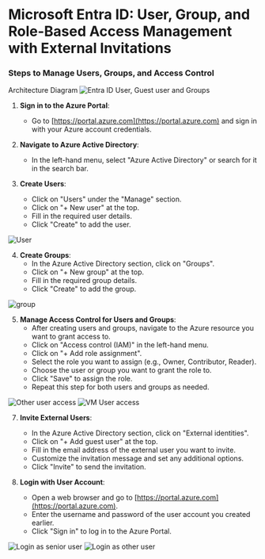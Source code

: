 # Microsoft Entra ID: User, Group, and Role-Based Access Management with External Invitations

### Steps to Manage Users, Groups, and Access Control

Architecture Diagram
![Entra ID User, Guest user and Groups](https://github.com/prasadDPR/Microsoft-Azure/assets/121819069/3e6dcd7a-b3b6-4e92-ad3b-1cc8972dcf54)


1. **Sign in to the Azure Portal**:
   - Go to [https://portal.azure.com](https://portal.azure.com) and sign in with your Azure account credentials.

2. **Navigate to Azure Active Directory**:
   - In the left-hand menu, select "Azure Active Directory" or search for it in the search bar.

3. **Create Users**:
   - Click on "Users" under the "Manage" section.
   - Click on "+ New user" at the top.
   - Fill in the required user details.
   - Click "Create" to add the user.
  
![User](https://github.com/prasadDPR/Microsoft-Azure/assets/121819069/c92dea9a-7173-4586-85dc-d369be067200)


4. **Create Groups**:
   - In the Azure Active Directory section, click on "Groups".
   - Click on "+ New group" at the top.
   - Fill in the required group details.
   - Click "Create" to add the group.
  
![group](https://github.com/prasadDPR/Microsoft-Azure/assets/121819069/238eafc0-0fbd-4b2e-a64e-7b1237ba3d67)


5. **Manage Access Control for Users and Groups**:
   - After creating users and groups, navigate to the Azure resource you want to grant access to.
   - Click on "Access control (IAM)" in the left-hand menu.
   - Click on "+ Add role assignment".
   - Select the role you want to assign (e.g., Owner, Contributor, Reader).
   - Choose the user or group you want to grant the role to.
   - Click "Save" to assign the role.
   - Repeat this step for both users and groups as needed.
  
![Other user access](https://github.com/prasadDPR/Microsoft-Azure/assets/121819069/5d3e475b-181c-4a77-b6cf-39789cde0305)
![VM User access](https://github.com/prasadDPR/Microsoft-Azure/assets/121819069/b68582db-46a5-4a80-99ca-26b39b36661b)


7. **Invite External Users**:
   - In the Azure Active Directory section, click on "External identities".
   - Click on "+ Add guest user" at the top.
   - Fill in the email address of the external user you want to invite.
   - Customize the invitation message and set any additional options.
   - Click "Invite" to send the invitation.

8. **Login with User Account**:
   - Open a web browser and go to [https://portal.azure.com](https://portal.azure.com).
   - Enter the username and password of the user account you created earlier.
   - Click "Sign in" to log in to the Azure Portal.
  
![Login as senior user](https://github.com/prasadDPR/Microsoft-Azure/assets/121819069/218fb381-7c94-478d-b10c-4655a1362246)
![Login as other user](https://github.com/prasadDPR/Microsoft-Azure/assets/121819069/6d5d5c20-40f2-4dab-b080-e21a2a1f8f8e)

